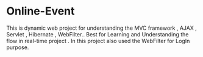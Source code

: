 # Online-Event
This is dynamic web project for understanding the MVC framework , AJAX , Servlet , Hibernate , WebFilter.. 
Best for Learning and Understanding the flow in real-time project . In this project also used the WebFilter for LogIn purpose.
